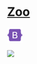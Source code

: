 # [Zoo](https://mahdirazzaghi808.github.io/zoo-bootstrap/)

<p align="left">
<a href="https://getbootstrap.com/" target="_blank" rel="noreferrer"><img
          src="https://raw.githubusercontent.com/MahdiRazzaghi808/MahdiRazzaghi808/0c120fe09a295c143df51dd2871fd09c736fd838/bootstrap-colored.svg"
          width="36" height="36" alt="Bootstrap" /></a>

</p>

<img src='https://mahdirazzaghi808.github.io/personal/static/media/zoo.bc7a554a0e2ec4088b61.jpg' />
